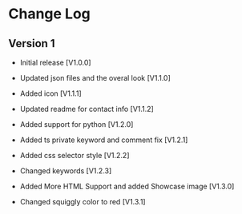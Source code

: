 # Change Log

## Version 1

- Initial release [V1.0.0]

- Updated json files and the overal look [V1.1.0]

- Added icon [V1.1.1]

- Updated readme for contact info [V1.1.2]

- Added support for python [V1.2.0]

- Added ts private keyword and comment fix [V1.2.1]

- Added css selector style [V1.2.2]

- Changed keywords [V1.2.3]

- Added More HTML Support and added Showcase image [V1.3.0]

- Changed squiggly color to red [V1.3.1]